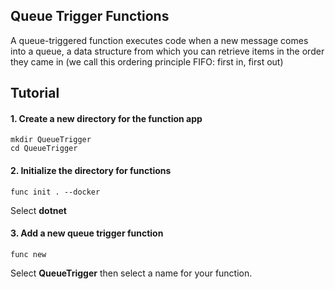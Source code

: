 ## Queue Trigger Functions

A queue-triggered function executes code when a new message comes into a queue, a data structure from which you can retrieve items in the order they came in (we call this ordering principle FIFO: first in, first out)

## Tutorial

#### 1. Create a new directory for the function app

```cli
mkdir QueueTrigger
cd QueueTrigger
```

#### 2. Initialize the directory for functions

```cli
func init . --docker
```

Select **dotnet**

#### 3. Add a new queue trigger function

```cli
func new
```

Select **QueueTrigger** then select a name for your function.
